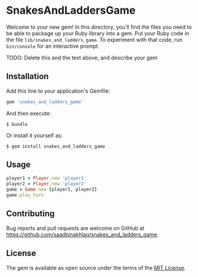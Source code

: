# SnakesAndLaddersGame

Welcome to your new gem! In this directory, you'll find the files you need to be able to package up your Ruby library into a gem. Put your Ruby code in the file `lib/snakes_and_ladders_game`. To experiment with that code, run `bin/console` for an interactive prompt.

TODO: Delete this and the text above, and describe your gem

## Installation

Add this line to your application's Gemfile:

```ruby
gem 'snakes_and_ladders_game'
```

And then execute:

    $ bundle

Or install it yourself as:

    $ gem install snakes_and_ladders_game

## Usage

```ruby
player1 = Player.new 'player1'
player2 = Player.new 'player2'
game = Game.new [player1, player2]
game.play_turn
```

## Contributing

Bug reports and pull requests are welcome on GitHub at https://github.com/saadbinakhlaq/snakes_and_ladders_game.


## License

The gem is available as open source under the terms of the [MIT License](http://opensource.org/licenses/MIT).

